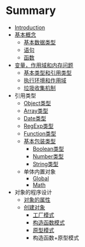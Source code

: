 # Summary

* [Introduction](README.md)
* [基本概念](ji-ben-gai-nian.md)
  * [基本数据类型](ji-ben-shu-ju-lei-xing.md)
  * [语句](yu-ju.md)
  * [函数](han-shu.md)
* [变量，作用域和内存问题](bian-liang-ff0c-zuo-yong-yu-he-nei-cun-wen-ti.md)
  * [基本类型和引用类型](bian-liang-ff0c-zuo-yong-yu-he-nei-cun-wen-ti/ji-ben-lei-xing-he-yin-yong-lei-xing.md)
  * [执行环境和作用域](bian-liang-ff0c-zuo-yong-yu-he-nei-cun-wen-ti/zhi-xing-huan-jing-he-zuo-yong-yu.md)
  * [垃圾收集机制](bian-liang-ff0c-zuo-yong-yu-he-nei-cun-wen-ti/la-ji-shou-ji-ji-zhi.md)
* 引用类型
  * [Object类型](objectlei-xing.md)
  * [Array类型](arraylei-xing.md)
  * [Date类型](datelei-xing.md)
  * [RegExp类型](regexplei-xing.md)
  * [Function类型](functionlei-xing.md)
  * [基本包装类型](ji-ben-bao-zhuang-lei-xing.md)
    * [Boolean类型](ji-ben-bao-zhuang-lei-xing/booleanlei-xing.md)
    * [Number类型](ji-ben-bao-zhuang-lei-xing/numberlei-xing.md)
    * [String类型](ji-ben-bao-zhuang-lei-xing/stringlei-xing.md)
  * 单体内置对象
    * [Global](global.md)
    * [Math](math.md)
* 对象的程序设计
  * [对象的属性](dui-xiang-de-shu-xing.md)
  * [创建对象](chuang-jian-dui-xiang.md)
    * [工厂模式](chuang-jian-dui-xiang/gong-chang-mo-shi.md)
    * [构造函数模式](chuang-jian-dui-xiang/gou-zao-han-shu-mo-shi.md)
    * [原型模式](chuang-jian-dui-xiang/yuan-xing-mo-shi.md)
    * 构造函数+原型模式

